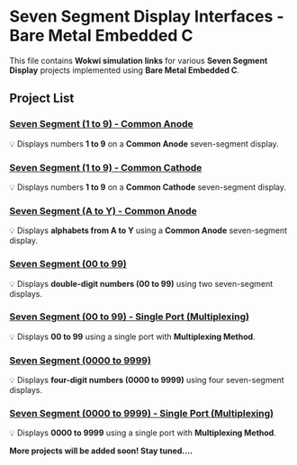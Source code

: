 # Seven Segment Display Interfaces - Bare Metal Embedded C 

This file contains **Wokwi simulation links** for various **Seven Segment Display** projects implemented using **Bare Metal Embedded C**.



## Project List

### [Seven Segment (1 to 9) - Common Anode](https://wokwi.com/projects/422506992567801857)
💡 Displays numbers **1 to 9** on a **Common Anode** seven-segment display.

### [Seven Segment (1 to 9) - Common Cathode](https://wokwi.com/projects/422500582620720129)
💡 Displays numbers **1 to 9** on a **Common Cathode** seven-segment display.

### [Seven Segment (A to Y) - Common Anode](https://wokwi.com/projects/422518976483914753)
💡 Displays **alphabets from A to Y** using a **Common Anode** seven-segment display.

### [Seven Segment (00 to 99)](https://wokwi.com/projects/422521573906802689)
💡 Displays **double-digit numbers (00 to 99)** using two seven-segment displays.

### [Seven Segment (00 to 99) - Single Port (Multiplexing)](https://wokwi.com/projects/422617672776871937)
💡 Displays **00 to 99** using a single port with **Multiplexing Method**.

### [Seven Segment (0000 to 9999)](https://wokwi.com/projects/422619268674065409)
💡 Displays **four-digit numbers (0000 to 9999)** using four seven-segment displays.

### [Seven Segment (0000 to 9999) - Single Port (Multiplexing)](https://wokwi.com/projects/422703747617952769)
💡 Displays **0000 to 9999** using a single port with **Multiplexing Method**.



**More projects will be added soon! Stay tuned....** 
